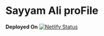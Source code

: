 # Sayyam Ali proFile

**Deployed On**  [![Netlify Status](https://api.netlify.com/api/v1/badges/b7c86c57-410f-4b6d-b18b-f03da4315101/deploy-status)](https://app.netlify.com/sites/pensive-meitner-4305ae/deploys)


